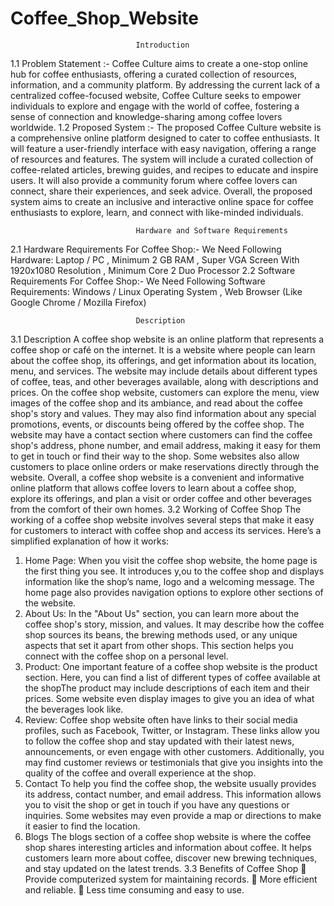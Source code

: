# Coffee_Shop_Website
                                Introduction 
1.1 Problem Statement :- Coffee Culture aims to create a one-stop online hub for coffee enthusiasts, offering a curated collection of resources, information, and a community platform. By addressing the current lack of a centralized coffee-focused website, Coffee Culture seeks to empower individuals to explore and engage with the world of coffee, fostering a sense of connection and knowledge-sharing among coffee lovers worldwide. 
1.2 Proposed System :- The proposed Coffee Culture website is a comprehensive online platform designed to cater to coffee enthusiasts. It will feature a user-friendly interface with easy navigation, offering a range of resources and features. The system will include a curated collection of coffee-related articles, brewing guides, and recipes to educate and inspire users. It will also provide a community forum where coffee lovers can connect, share their experiences, and seek advice. Overall, the proposed system aims to create an inclusive and interactive online space for coffee enthusiasts to explore, learn, and connect with like-minded individuals.


                                Hardware and Software Requirements
2.1 Hardware Requirements For Coffee Shop:- We Need Following Hardware: Laptop / PC , Minimum 2 GB RAM , Super VGA Screen With 1920x1080 Resolution , Minimum Core 2 Duo Processor 2.2 Software Requirements For Coffee Shop:- We Need Following Software Requirements:  Windows / Linux Operating System , Web Browser (Like Google Chrome / Mozilla Firefox)


                                Description
3.1 Description A coffee shop website is an online platform that represents a coffee shop or café on the internet. It is a website where people can learn about the coffee shop, its offerings, and get information about its location, menu, and services. The website may include details about different types of coffee, teas, and other beverages available, along with descriptions and prices. On the coffee shop website, customers can explore the menu, view images of the coffee shop and its ambiance, and read about the coffee shop's story and values. They may also find information about any special promotions, events, or discounts being offered by the coffee shop. The website may have a contact section where customers can find the coffee shop's address, phone number, and email address, making it easy for them to get in touch or find their way to the shop. Some websites also allow customers to place online orders or make reservations directly through the website. Overall, a coffee shop website is a convenient and informative online platform that allows coffee lovers to learn about a coffee shop, explore its offerings, and plan a visit or order coffee and other beverages from the comfort of their own homes. 3.2 Working of Coffee Shop The working of a coffee shop website involves several steps that make it easy for customers to interact with coffee shop and access its services. Here’s a simplified explanation of how it works:

1. Home Page: When you visit the coffee shop website, the home page is the first thing you see. It introduces y,ou to the coffee shop and displays information like the shop’s name, logo and a welcoming message. The home page also provides navigation options to explore other sections of the website.
2. About Us: In the "About Us" section, you can learn more about the coffee shop's story, mission, and values. It may describe how the coffee shop sources its beans, the brewing methods used, or any unique aspects that set it apart from other shops. This section helps you connect with the coffee shop on a personal level.
3. Product: One important feature of a coffee shop website is the product section. Here, you can find a list of different types of coffee available at the shopThe product may include descriptions of each item and their prices. Some website even display images to give you an idea of what the beverages look like.
4. Review: Coffee shop website often have links to their social media profiles, such as Facebook, Twitter, or Instagram. These links allow you to follow the coffee shop and stay updated with their latest news, announcements, or even engage with other customers. Additionally, you may find customer reviews or testimonials that give you insights into the quality of the coffee and overall experience at the shop.
5. Contact To help you find the coffee shop, the website usually provides its address, contact number, and email address. This information allows you to visit the shop or get in touch if you have any questions or inquiries. Some websites may even provide a map or directions to make it easier to find the location.
6. Blogs The blogs section of a coffee shop website is where the coffee shop shares interesting articles and information about coffee. It helps customers learn more about coffee, discover new brewing techniques, and stay updated on the latest trends. 3.3 Benefits of Coffee Shop  Provide computerized system for maintaining records.  More efficient and reliable.  Less time consuming and easy to use.
